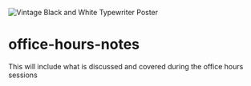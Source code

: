 ![Vintage Black and White Typewriter Poster](https://user-images.githubusercontent.com/32552296/205457723-88247301-747a-4f22-8209-ae9077d9e5c2.png)
# office-hours-notes
This will include what is discussed and covered during the office hours sessions

